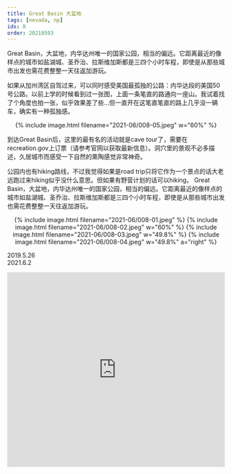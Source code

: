 ```yaml
---
title: Great Basin 大盆地
tags: [nevada, np]
idx: 8
order: 20210593
---
```


Great Basin，大盆地，内华达州唯一的国家公园，相当的偏远。它距离最近的像样点的城市如盐湖城、圣乔治、拉斯维加斯都是三四个小时车程，即使是从那些城市出发也需花费整整一天往返加游玩。

如果从加州湾区自驾过来，可以同时感受美国最孤独的公路：内华达段的美国50号公路。以前上学的时候看到过一张图，上面一条笔直的路通向一座山。我试着找了个角度也拍一张，似乎效果差了些…但一直开在这笔直笔直的路上几乎没一辆车，确实有一种孤独感。

<p style="text-align: center">
{% include image.html filename="2021-06/008-05.jpeg" w="60%" %}
</p>

到达Great Basin后，这里的最有名的活动就是cave tour了，需要在recreation.gov上订票（请参考官网以获取最新信息）。洞穴里的景观不必多描述，久居城市而感受一下自然的熏陶感觉非常神奇。

公园内也有hiking路线，不过我觉得如果是road trip只将它作为一个景点的话大老远跑过来hiking似乎没什么意思。但如果有野营计划的话可以hiking。
Great Basin，大盆地，内华达州唯一的国家公园，相当的偏远。它距离最近的像样点的城市如盐湖城、圣乔治、拉斯维加斯都是三四个小时车程，即使是从那些城市出发也需花费整整一天往返加游玩。

<p style="text-align: center">
{% include image.html filename="2021-06/008-01.jpeg" %}
{% include image.html filename="2021-06/008-02.jpeg" w="60%" %}
{% include image.html filename="2021-06/008-03.jpeg" w="49.8%" %}
{% include image.html filename="2021-06/008-04.jpeg" w="49.8%" a="right" %}
</p>

2019.5.26<br>
2021.6.2

<iframe src="https://www.google.com/maps/embed?pb=!1m14!1m8!1m3!1d3182637.8583507906!2d-117.1094398!3d38.8314352!3m2!1i1024!2i768!4f13.1!3m3!1m2!1s0x80b160a3748e78af%3A0x2c3e26f5f175f10f!2sLehman%20Caves%20Visitor%20Center!5e0!3m2!1sen!2sus!4v1652162622372!5m2!1sen!2sus" width="100%" height="450" style="border:0;" allowfullscreen="" loading="lazy" referrerpolicy="no-referrer-when-downgrade"></iframe>
